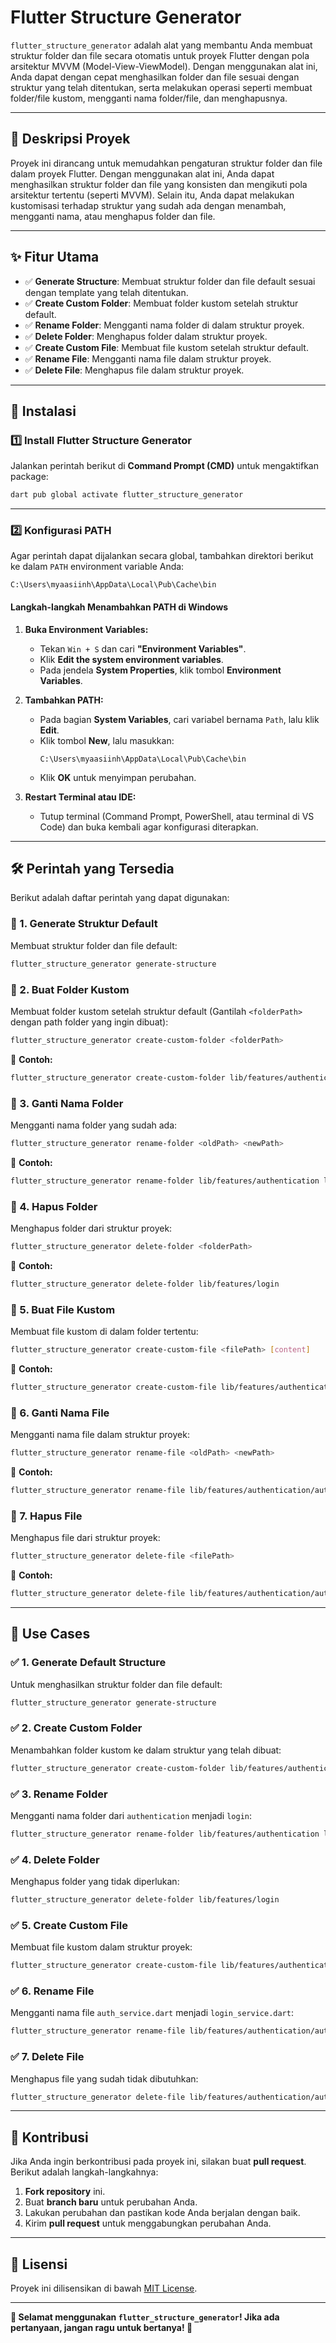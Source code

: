 # Flutter Structure Generator

`flutter_structure_generator` adalah alat yang membantu Anda membuat struktur folder dan file secara otomatis untuk proyek Flutter dengan pola arsitektur MVVM (Model-View-ViewModel). Dengan menggunakan alat ini, Anda dapat dengan cepat menghasilkan folder dan file sesuai dengan struktur yang telah ditentukan, serta melakukan operasi seperti membuat folder/file kustom, mengganti nama folder/file, dan menghapusnya.

---

## 📌 **Deskripsi Proyek**

Proyek ini dirancang untuk memudahkan pengaturan struktur folder dan file dalam proyek Flutter. Dengan menggunakan alat ini, Anda dapat menghasilkan struktur folder dan file yang konsisten dan mengikuti pola arsitektur tertentu (seperti MVVM). Selain itu, Anda dapat melakukan kustomisasi terhadap struktur yang sudah ada dengan menambah, mengganti nama, atau menghapus folder dan file.

---

## ✨ **Fitur Utama**
- ✅ **Generate Structure**: Membuat struktur folder dan file default sesuai dengan template yang telah ditentukan.
- ✅ **Create Custom Folder**: Membuat folder kustom setelah struktur default.
- ✅ **Rename Folder**: Mengganti nama folder di dalam struktur proyek.
- ✅ **Delete Folder**: Menghapus folder dalam struktur proyek.
- ✅ **Create Custom File**: Membuat file kustom setelah struktur default.
- ✅ **Rename File**: Mengganti nama file dalam struktur proyek.
- ✅ **Delete File**: Menghapus file dalam struktur proyek.

---

## 🚀 **Instalasi**

### **1️⃣ Install Flutter Structure Generator**
Jalankan perintah berikut di **Command Prompt (CMD)** untuk mengaktifkan package:

```bash
dart pub global activate flutter_structure_generator
```

---

### **2️⃣ Konfigurasi PATH**
Agar perintah dapat dijalankan secara global, tambahkan direktori berikut ke dalam `PATH` environment variable Anda:

```
C:\Users\myaasiinh\AppData\Local\Pub\Cache\bin
```

#### **Langkah-langkah Menambahkan PATH di Windows**
1. **Buka Environment Variables:**
   - Tekan `Win + S` dan cari **"Environment Variables"**.
   - Klik **Edit the system environment variables**.
   - Pada jendela **System Properties**, klik tombol **Environment Variables**.

2. **Tambahkan PATH:**
   - Pada bagian **System Variables**, cari variabel bernama `Path`, lalu klik **Edit**.
   - Klik tombol **New**, lalu masukkan:
     ```plaintext
     C:\Users\myaasiinh\AppData\Local\Pub\Cache\bin
     ```
   - Klik **OK** untuk menyimpan perubahan.

3. **Restart Terminal atau IDE:**
   - Tutup terminal (Command Prompt, PowerShell, atau terminal di VS Code) dan buka kembali agar konfigurasi diterapkan.

---

## 🛠 **Perintah yang Tersedia**
Berikut adalah daftar perintah yang dapat digunakan:

### **🔹 1. Generate Struktur Default**
Membuat struktur folder dan file default:
```bash
flutter_structure_generator generate-structure
```

### **🔹 2. Buat Folder Kustom**
Membuat folder kustom setelah struktur default (Gantilah `<folderPath>` dengan path folder yang ingin dibuat):
```bash
flutter_structure_generator create-custom-folder <folderPath>
```
📌 **Contoh:**
```bash
flutter_structure_generator create-custom-folder lib/features/authentication
```

### **🔹 3. Ganti Nama Folder**
Mengganti nama folder yang sudah ada:
```bash
flutter_structure_generator rename-folder <oldPath> <newPath>
```
📌 **Contoh:**
```bash
flutter_structure_generator rename-folder lib/features/authentication lib/features/login
```

### **🔹 4. Hapus Folder**
Menghapus folder dari struktur proyek:
```bash
flutter_structure_generator delete-folder <folderPath>
```
📌 **Contoh:**
```bash
flutter_structure_generator delete-folder lib/features/login
```

### **🔹 5. Buat File Kustom**
Membuat file kustom di dalam folder tertentu:
```bash
flutter_structure_generator create-custom-file <filePath> [content]
```
📌 **Contoh:**
```bash
flutter_structure_generator create-custom-file lib/features/authentication/auth_service.dart
```

### **🔹 6. Ganti Nama File**
Mengganti nama file dalam struktur proyek:
```bash
flutter_structure_generator rename-file <oldPath> <newPath>
```
📌 **Contoh:**
```bash
flutter_structure_generator rename-file lib/features/authentication/auth_service.dart lib/features/authentication/login_service.dart
```

### **🔹 7. Hapus File**
Menghapus file dari struktur proyek:
```bash
flutter_structure_generator delete-file <filePath>
```
📌 **Contoh:**
```bash
flutter_structure_generator delete-file lib/features/authentication/auth_service.dart
```

---

## 🎯 **Use Cases**

### ✅ **1. Generate Default Structure**
Untuk menghasilkan struktur folder dan file default:
```bash
flutter_structure_generator generate-structure
```

### ✅ **2. Create Custom Folder**
Menambahkan folder kustom ke dalam struktur yang telah dibuat:
```bash
flutter_structure_generator create-custom-folder lib/features/authentication
```

### ✅ **3. Rename Folder**
Mengganti nama folder dari `authentication` menjadi `login`:
```bash
flutter_structure_generator rename-folder lib/features/authentication lib/features/login
```

### ✅ **4. Delete Folder**
Menghapus folder yang tidak diperlukan:
```bash
flutter_structure_generator delete-folder lib/features/login
```

### ✅ **5. Create Custom File**
Membuat file kustom dalam struktur proyek:
```bash
flutter_structure_generator create-custom-file lib/features/authentication/auth_service.dart
```

### ✅ **6. Rename File**
Mengganti nama file `auth_service.dart` menjadi `login_service.dart`:
```bash
flutter_structure_generator rename-file lib/features/authentication/auth_service.dart lib/features/authentication/login_service.dart
```

### ✅ **7. Delete File**
Menghapus file yang sudah tidak dibutuhkan:
```bash
flutter_structure_generator delete-file lib/features/authentication/auth_service.dart
```

---

## 🤝 **Kontribusi**
Jika Anda ingin berkontribusi pada proyek ini, silakan buat **pull request**. Berikut adalah langkah-langkahnya:

1. **Fork repository** ini.
2. Buat **branch baru** untuk perubahan Anda.
3. Lakukan perubahan dan pastikan kode Anda berjalan dengan baik.
4. Kirim **pull request** untuk menggabungkan perubahan Anda.

---

## 📜 **Lisensi**
Proyek ini dilisensikan di bawah [MIT License](LICENSE).

---

**🎉 Selamat menggunakan `flutter_structure_generator`! Jika ada pertanyaan, jangan ragu untuk bertanya! 🚀**